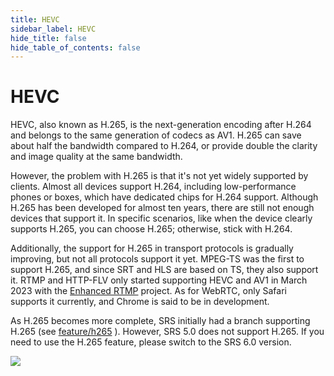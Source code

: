 ```yaml
---
title: HEVC
sidebar_label: HEVC
hide_title: false
hide_table_of_contents: false
---
```


# HEVC

HEVC, also known as H.265, is the next-generation encoding after H.264 and belongs to the same generation of codecs 
as AV1. H.265 can save about half the bandwidth compared to H.264, or provide double the clarity and image quality at 
the same bandwidth.

However, the problem with H.265 is that it's not yet widely supported by clients. Almost all devices support H.264, 
including low-performance phones or boxes, which have dedicated chips for H.264 support. Although H.265 has been 
developed for almost ten years, there are still not enough devices that support it. In specific scenarios, like when 
the device clearly supports H.265, you can choose H.265; otherwise, stick with H.264.

Additionally, the support for H.265 in transport protocols is gradually improving, but not all protocols support it 
yet. MPEG-TS was the first to support H.265, and since SRT and HLS are based on TS, they also support it. RTMP and 
HTTP-FLV only started supporting HEVC and AV1 in March 2023 with the [Enhanced RTMP](https://github.com/veovera/enhanced-rtmp) 
project. As for WebRTC, only Safari supports it currently, and Chrome is said to be in development.

As H.265 becomes more complete, SRS initially had a branch supporting H.265 (see [feature/h265](https://github.com/ossrs/srs-gb28181/tree/feature/h265)
). However, SRS 5.0 does not support H.265. If you need to use the H.265 feature, please switch to the SRS 6.0 version.

![](https://ossrs.net/gif/v1/sls.gif?site=ossrs.io&path=/lts/doc/en/v5/hevc)


